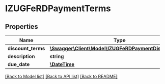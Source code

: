 # IZUGFeRDPaymentTerms

## Properties
Name | Type | Description | Notes
------------ | ------------- | ------------- | -------------
**discount_terms** | [**\Swagger\Client\Model\IZUGFeRDPaymentDiscountTerms**](IZUGFeRDPaymentDiscountTerms.md) |  | [optional] 
**description** | **string** |  | [optional] 
**due_date** | [**\DateTime**](\DateTime.md) |  | [optional] 

[[Back to Model list]](../../README.md#documentation-for-models) [[Back to API list]](../../README.md#documentation-for-api-endpoints) [[Back to README]](../../README.md)

